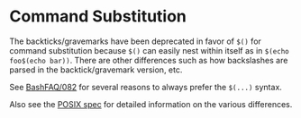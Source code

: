 # Command Substitution

The backticks/gravemarks have been deprecated in favor of `$()` for command substitution because `$()` can easily nest within itself as in `$(echo foo$(echo bar))`. There are other differences such as how backslashes are parsed in the backtick/gravemark version, etc.

See [BashFAQ/082](http://mywiki.wooledge.org/BashFAQ/082) for several reasons to always prefer the `$(...)` syntax.

Also see the [POSIX spec](http://pubs.opengroup.org/onlinepubs/9699919799/xrat/V4_xcu_chap02.html#tag_23_02_06_03) for detailed information on the various differences.
